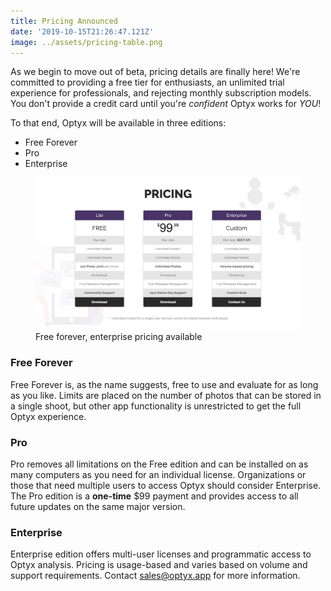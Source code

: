 ```yaml
---
title: Pricing Announced
date: '2019-10-15T21:26:47.121Z'
image: ../assets/pricing-table.png
---
```


As we begin to move out of beta, pricing details are finally here! We're committed to providing a free tier for enthusiasts, an unlimited trial experience for professionals, and rejecting monthly subscription models. You don't provide a credit card until you're _confident_ Optyx works for _YOU_!

To that end, Optyx will be available in three editions:

- Free Forever
- Pro
- Enterprise

<figure>
<img src="../assets/pricing-table.png"/>
<figcaption>Free forever, enterprise pricing available</figcaption>
</figure>

### Free Forever

Free Forever is, as the name suggests, free to use and evaluate for as long as you like. Limits are placed on the number of photos that can be stored in a single shoot, but other app functionality is unrestricted to get the full Optyx experience.

### Pro

Pro removes all limitations on the Free edition and can be installed on as many computers as you need for an individual license. Organizations or those that need multiple users to access Optyx should consider Enterprise. The Pro edition is a **one-time** \$99 payment and provides access to all future updates on the same major version.

### Enterprise

Enterprise edition offers multi-user licenses and programmatic access to Optyx analysis. Pricing is usage-based and varies based on volume and support requirements. Contact [sales@optyx.app](mailto:sales@optyx.app) for more information.
